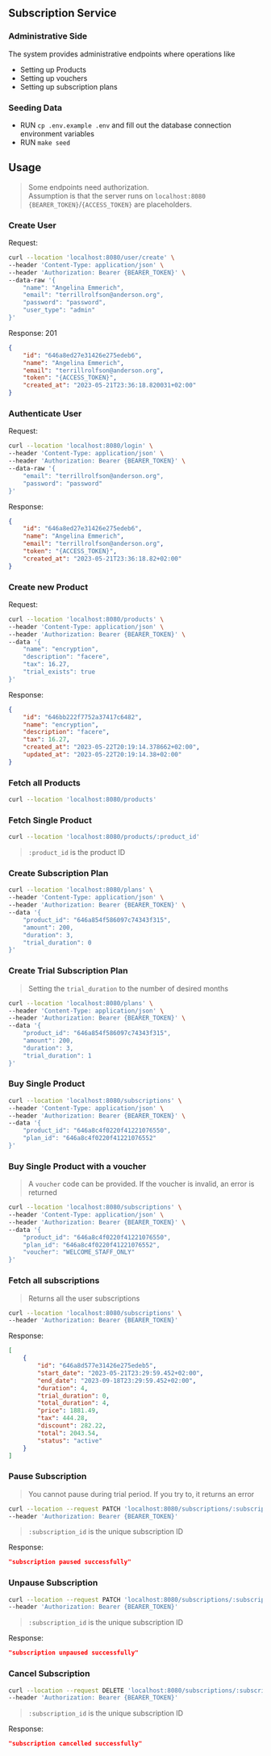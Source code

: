 ## Subscription Service

### Administrative Side

The system provides administrative endpoints where operations like <br />
* Setting up Products
* Setting up vouchers
* Setting up subscription plans 

### Seeding Data
* RUN `cp .env.example .env` and fill out the database connection environment variables
* RUN `make seed`

## Usage
> Some endpoints need authorization. <br />
> Assumption is that the server runs on `localhost:8080` <br />
> `{BEARER_TOKEN}`/`{ACCESS_TOKEN}` are placeholders.

### Create User
Request:
```bash
curl --location 'localhost:8080/user/create' \
--header 'Content-Type: application/json' \
--header 'Authorization: Bearer {BEARER_TOKEN}' \
--data-raw '{
    "name": "Angelina Emmerich",
    "email": "terrillrolfson@anderson.org",
    "password": "password",
    "user_type": "admin"
}'
```
Response: 201
```json
{
    "id": "646a8ed27e31426e275edeb6",
    "name": "Angelina Emmerich",
    "email": "terrillrolfson@anderson.org",
    "token": "{ACCESS_TOKEN}",
    "created_at": "2023-05-21T23:36:18.820031+02:00"
}
```

### Authenticate User
Request:
```bash
curl --location 'localhost:8080/login' \
--header 'Content-Type: application/json' \
--header 'Authorization: Bearer {BEARER_TOKEN}' \
--data-raw '{
    "email": "terrillrolfson@anderson.org",
    "password": "password"
}'
```

Response:
```json
{
    "id": "646a8ed27e31426e275edeb6",
    "name": "Angelina Emmerich",
    "email": "terrillrolfson@anderson.org",
    "token": "{ACCESS_TOKEN}",
    "created_at": "2023-05-21T23:36:18.82+02:00"
}
```

### Create new Product
Request:
```bash
curl --location 'localhost:8080/products' \
--header 'Content-Type: application/json' \
--header 'Authorization: Bearer {BEARER_TOKEN}' \
--data '{
    "name": "encryption",
    "description": "facere",
    "tax": 16.27,
    "trial_exists": true
}'
```
Response:
```json
{
    "id": "646bb222f7752a37417c6482",
    "name": "encryption",
    "description": "facere",
    "tax": 16.27,
    "created_at": "2023-05-22T20:19:14.378662+02:00",
    "updated_at": "2023-05-22T20:19:14.38+02:00"
}
```

### Fetch all Products
```bash
curl --location 'localhost:8080/products'
```

### Fetch Single Product
```bash
curl --location 'localhost:8080/products/:product_id'
```
>`:product_id` is the product ID

### Create Subscription Plan
```bash
curl --location 'localhost:8080/plans' \
--header 'Content-Type: application/json' \
--header 'Authorization: Bearer {BEARER_TOKEN}' \
--data '{
    "product_id": "646a854f586097c74343f315",
    "amount": 200,
    "duration": 3,
    "trial_duration": 0
}'
```

### Create Trial Subscription Plan
> Setting the `trial_duration` to the number of desired months
```bash
curl --location 'localhost:8080/plans' \
--header 'Content-Type: application/json' \
--header 'Authorization: Bearer {BEARER_TOKEN}' \
--data '{
    "product_id": "646a854f586097c74343f315",
    "amount": 200,
    "duration": 3,
    "trial_duration": 1
}'
```

### Buy Single Product
```bash
curl --location 'localhost:8080/subscriptions' \
--header 'Content-Type: application/json' \
--header 'Authorization: Bearer {BEARER_TOKEN}' \
--data '{
    "product_id": "646a8c4f0220f41221076550",
    "plan_id": "646a8c4f0220f41221076552"
}'
```

### Buy Single Product with a voucher
> A `voucher` code can be provided. If the voucher is invalid, an error is returned
```bash
curl --location 'localhost:8080/subscriptions' \
--header 'Content-Type: application/json' \
--header 'Authorization: Bearer {BEARER_TOKEN}' \
--data '{
    "product_id": "646a8c4f0220f41221076550",
    "plan_id": "646a8c4f0220f41221076552",
    "voucher": "WELCOME_STAFF_ONLY"
}'
```

### Fetch all subscriptions
>Returns all the user subscriptions
```bash
curl --location 'localhost:8080/subscriptions' \
--header 'Authorization: Bearer {BEARER_TOKEN}'
```

Response:
```json
[
    {
        "id": "646a8d577e31426e275edeb5",
        "start_date": "2023-05-21T23:29:59.452+02:00",
        "end_date": "2023-09-18T23:29:59.452+02:00",
        "duration": 4,
        "trial_duration": 0,
        "total_duration": 4,
        "price": 1881.49,
        "tax": 444.28,
        "discount": 282.22,
        "total": 2043.54,
        "status": "active"
    }
]
```

### Pause Subscription
> You cannot pause during trial period. If you try to, it returns an error
```bash
curl --location --request PATCH 'localhost:8080/subscriptions/:subscription_id/pause' \
--header 'Authorization: Bearer {BEARER_TOKEN}'
```
>`:subscription_id` is the unique subscription ID

Response: 
```json
"subscription paused successfully"
```

### Unpause Subscription
```bash
curl --location --request PATCH 'localhost:8080/subscriptions/:subscription_id/unpause' \
--header 'Authorization: Bearer {BEARER_TOKEN}'
```
>`:subscription_id` is the unique subscription ID

Response: 
```json
"subscription unpaused successfully"
```

### Cancel Subscription
```bash
curl --location --request DELETE 'localhost:8080/subscriptions/:subscription_id' \
--header 'Authorization: Bearer {BEARER_TOKEN}'
```
>`:subscription_id` is the unique subscription ID

Response: 
```json
"subscription cancelled successfully"
```